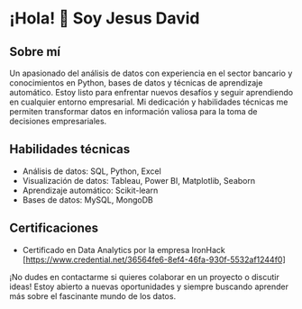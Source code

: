 # ¡Hola! 👋 Soy Jesus David

## Sobre mí

Un apasionado del análisis de datos con experiencia en el sector bancario y conocimientos en Python, bases de datos y técnicas de aprendizaje automático. Estoy listo para enfrentar nuevos desafíos y seguir aprendiendo en cualquier entorno empresarial. Mi dedicación y habilidades técnicas me permiten transformar datos en información valiosa para la toma de decisiones empresariales.

## Habilidades técnicas

- Análisis de datos: SQL, Python, Excel
- Visualización de datos: Tableau, Power BI, Matplotlib, Seaborn
- Aprendizaje automático: Scikit-learn
- Bases de datos: MySQL, MongoDB

## Certificaciones

- Certificado en Data Analytics por la empresa IronHack [https://www.credential.net/36564fe6-8ef4-46fa-930f-5532af1244f0]

¡No dudes en contactarme si quieres colaborar en un proyecto o discutir ideas! Estoy abierto a nuevas oportunidades y siempre buscando aprender más sobre el fascinante mundo de los datos.
